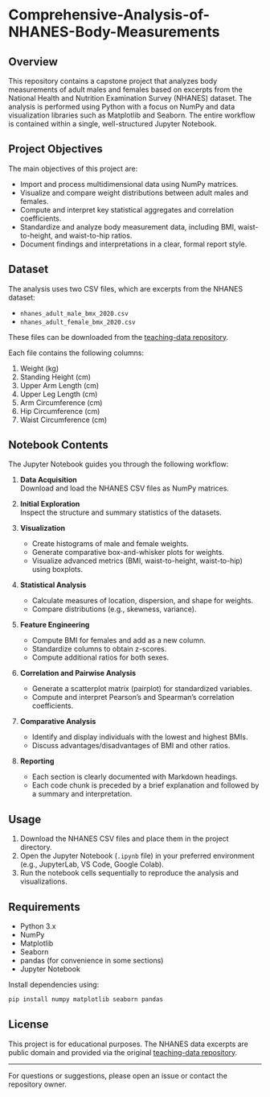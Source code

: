 # Comprehensive-Analysis-of-NHANES-Body-Measurements





## Overview

This repository contains a capstone project that analyzes body measurements of adult males and females based on excerpts from the National Health and Nutrition Examination Survey (NHANES) dataset. The analysis is performed using Python with a focus on NumPy and data visualization libraries such as Matplotlib and Seaborn. The entire workflow is contained within a single, well-structured Jupyter Notebook.

## Project Objectives

The main objectives of this project are:

- Import and process multidimensional data using NumPy matrices.
- Visualize and compare weight distributions between adult males and females.
- Compute and interpret key statistical aggregates and correlation coefficients.
- Standardize and analyze body measurement data, including BMI, waist-to-height, and waist-to-hip ratios.
- Document findings and interpretations in a clear, formal report style.

## Dataset

The analysis uses two CSV files, which are excerpts from the NHANES dataset:

- `nhanes_adult_male_bmx_2020.csv`  
- `nhanes_adult_female_bmx_2020.csv`  

These files can be downloaded from the [teaching-data repository](https://github.com/gagolews/teaching-data/tree/master/marek).

Each file contains the following columns:

1. Weight (kg)
2. Standing Height (cm)
3. Upper Arm Length (cm)
4. Upper Leg Length (cm)
5. Arm Circumference (cm)
6. Hip Circumference (cm)
7. Waist Circumference (cm)

## Notebook Contents

The Jupyter Notebook guides you through the following workflow:

1. **Data Acquisition**  
   Download and load the NHANES CSV files as NumPy matrices.

2. **Initial Exploration**  
   Inspect the structure and summary statistics of the datasets.

3. **Visualization**  
   - Create histograms of male and female weights.
   - Generate comparative box-and-whisker plots for weights.
   - Visualize advanced metrics (BMI, waist-to-height, waist-to-hip) using boxplots.

4. **Statistical Analysis**  
   - Calculate measures of location, dispersion, and shape for weights.
   - Compare distributions (e.g., skewness, variance).

5. **Feature Engineering**  
   - Compute BMI for females and add as a new column.
   - Standardize columns to obtain z-scores.
   - Compute additional ratios for both sexes.

6. **Correlation and Pairwise Analysis**  
   - Generate a scatterplot matrix (pairplot) for standardized variables.
   - Compute and interpret Pearson’s and Spearman’s correlation coefficients.

7. **Comparative Analysis**  
   - Identify and display individuals with the lowest and highest BMIs.
   - Discuss advantages/disadvantages of BMI and other ratios.

8. **Reporting**  
   - Each section is clearly documented with Markdown headings.
   - Each code chunk is preceded by a brief explanation and followed by a summary and interpretation.

## Usage

1. Download the NHANES CSV files and place them in the project directory.
2. Open the Jupyter Notebook (`.ipynb` file) in your preferred environment (e.g., JupyterLab, VS Code, Google Colab).
3. Run the notebook cells sequentially to reproduce the analysis and visualizations.

## Requirements

- Python 3.x
- NumPy
- Matplotlib
- Seaborn
- pandas (for convenience in some sections)
- Jupyter Notebook

Install dependencies using:

```bash
pip install numpy matplotlib seaborn pandas
```

## License

This project is for educational purposes. The NHANES data excerpts are public domain and provided via the original [teaching-data repository](https://github.com/gagolews/teaching-data).

---

For questions or suggestions, please open an issue or contact the repository owner.
